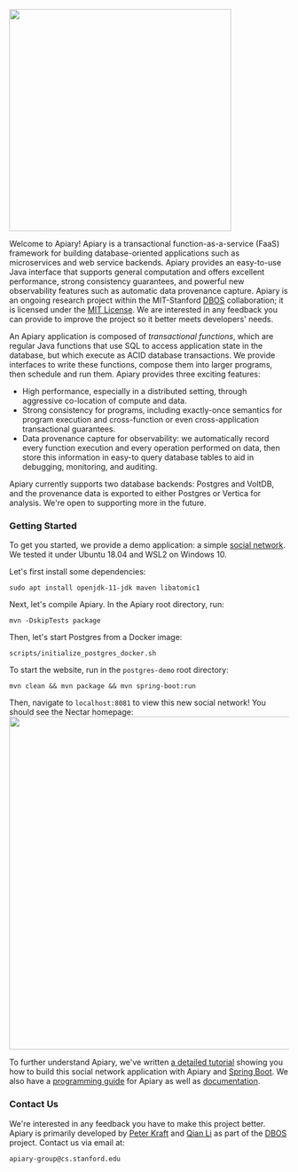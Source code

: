 <img src="https://storage.googleapis.com/apiary_public/apiary_logo_timeburner.png" width="400">

Welcome to Apiary!  Apiary is a transactional function-as-a-service (FaaS) framework for building
database-oriented applications such as microservices and web service backends.
Apiary provides an easy-to-use Java interface that supports general computation
and offers excellent performance, strong consistency guarantees,
and powerful new observability features such as automatic data provenance capture.
Apiary is an ongoing research project within the MIT-Stanford 
[DBOS](https://dbos-project.github.io/) collaboration; it is licensed under the [MIT License](LICENSE).
We are interested in any feedback you can provide to improve the project
so it better meets developers' needs.

An Apiary application is composed of _transactional functions_,
which are regular Java functions that use SQL to access application state in the database,
but which execute as ACID database transactions.
We provide interfaces to write these functions, compose them into larger programs,
then schedule and run them.  Apiary provides three exciting features:

* High performance, especially in a distributed setting,
through aggressive co-location of compute and data.
* Strong consistency for programs, including exactly-once semantics for program execution 
and cross-function or even cross-application transactional guarantees.
* Data provenance capture for observability: we automatically record 
every function execution and every operation performed on data,
then store this information in easy-to query database tables to aid in
debugging, monitoring, and auditing.

Apiary currently supports two database backends: Postgres and VoltDB, and the provenance data is exported to either Postgres or Vertica for analysis.
We're open to supporting more in the future.

### Getting Started

To get you started, we provide a demo application: a simple [social network](postgres-demo/). We tested it under Ubuntu 18.04 and WSL2 on Windows 10.

Let's first install some dependencies:
```
sudo apt install openjdk-11-jdk maven libatomic1
```

Next, let's compile Apiary. In the Apiary root directory, run:
```
mvn -DskipTests package
```

Then, let's start Postgres from a Docker image:
```
scripts/initialize_postgres_docker.sh
```

To start the website, run in the `postgres-demo` root directory:

    mvn clean && mvn package && mvn spring-boot:run

Then, navigate to `localhost:8081` to view this new social network! You should see the Nectar homepage:
<img src="https://storage.googleapis.com/apiary_public/nectar_network_homepage.png" width="600">

To further understand Apiary, we've written 
[a detailed tutorial](postgres-demo/README.md) showing you how to build this social network
application with Apiary and [Spring Boot](https://spring.io/projects/spring-boot).
We also have a [programming guide](ProgrammingGuide.md)
for Apiary as well as [documentation](https://dbos-project.github.io/apiary-docs/).

### Contact Us

We're interested in any feedback you have to make this project better.
Apiary is primarily developed by [Peter Kraft](http://petereliaskraft.net/)
and [Qian Li](https://cs.stanford.edu/people/qianli/)
as part of the [DBOS](https://dbos-project.github.io/) project.
Contact us via email at:

    apiary-group@cs.stanford.edu